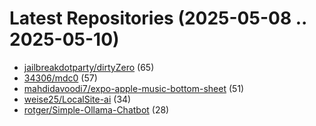 # Latest Repositories (2025-05-08 .. 2025-05-10)

- [jailbreakdotparty/dirtyZero](https://github.com/jailbreakdotparty/dirtyZero) (65)
- [34306/mdc0](https://github.com/34306/mdc0) (57)
- [mahdidavoodi7/expo-apple-music-bottom-sheet](https://github.com/mahdidavoodi7/expo-apple-music-bottom-sheet) (51)
- [weise25/LocalSite-ai](https://github.com/weise25/LocalSite-ai) (34)
- [rotger/Simple-Ollama-Chatbot](https://github.com/rotger/Simple-Ollama-Chatbot) (28)
